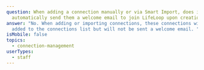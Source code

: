 ```yaml
---
question: When adding a connection manually or via Smart Import, does it
  automatically send them a welcome email to join LifeLoop upon creation?
answer: "No. When adding or importing connections, these connections will be
  added to the connections list but will not be sent a welcome email. "
isMobile: false
topics:
  - connection-management
userTypes:
  - staff
---
```

